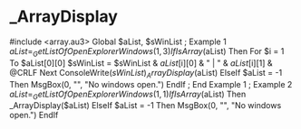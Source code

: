 # _ArrayDisplay
#include &lt;array.au3> Global $aList, $sWinList  ; Example 1 $aList = _GetListOfOpenExplorerWindows(1, 3) If IsArray($aList) Then     For $i = 1 To $aList[0][0]         $sWinList = $sWinList &amp; $aList[$i][0] &amp; " | " &amp; $aList[$i][1] &amp; @CRLF     Next     ConsoleWrite($sWinList)     _ArrayDisplay($aList) ElseIf $aList = -1 Then     MsgBox(0, "", "No windows open.") EndIf ; End Example 1  ; Example 2 $aList = _GetListOfOpenExplorerWindows(1, 1) If IsArray($aList) Then     _ArrayDisplay($aList) ElseIf $aList = -1 Then     MsgBox(0, "", "No windows open.") EndIf
